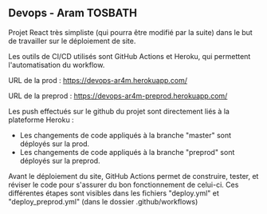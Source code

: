 ## Devops - Aram TOSBATH

Projet React très simpliste (qui pourra être modifié par la suite) dans le but de travailler sur le déploiement de site.

Les outils de CI/CD utilisés sont GitHub Actions et Heroku, qui permettent l'automatisation du workflow.

URL de la prod : https://devops-ar4m.herokuapp.com/

URL de la preprod : https://devops-ar4m-preprod.herokuapp.com/

Les push effectués sur le github du projet sont directement liés à la plateforme Heroku :
- Les changements de code appliqués à la branche "master" sont déployés sur la prod.
- Les changements de code appliqués à la branche "preprod" sont déployés sur la preprod.

Avant le déploiement du site, GitHub Actions permet de construire, tester, et réviser le code pour s'assurer du bon fonctionnement de celui-ci.
Ces différentes étapes sont visibles dans les fichiers "deploy.yml" et "deploy_preprod.yml" (dans le dossier .github/workflows)